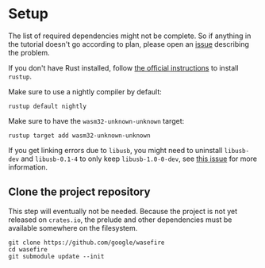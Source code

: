 # Setup

The list of required dependencies might not be complete. So if anything in the
tutorial doesn't go according to plan, please open an
[issue](https://github.com/google/wasefire/issues/new) describing the problem.

If you don't have Rust installed, follow [the official
instructions](https://rustup.rs/) to install `rustup`.

Make sure to use a nightly compiler by default:

```shell
rustup default nightly
```

Make sure to have the `wasm32-unknown-unknown` target:

```shell
rustup target add wasm32-unknown-unknown
```

If you get linking errors due to `libusb`, you might need to uninstall
`libusb-dev` and `libusb-0.1-4` to only keep `libusb-1.0-0-dev`, see [this
issue](https://github.com/a1ien/rusb/issues/117) for more information.

## Clone the project repository

This step will eventually not be needed. Because the project is not yet released
on `crates.io`, the prelude and other dependencies must be available somewhere
on the filesystem.

```shell
git clone https://github.com/google/wasefire
cd wasefire
git submodule update --init
```

